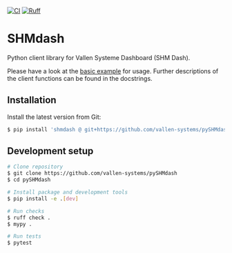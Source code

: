 [![CI](https://github.com/vallen-systems/pySHMdash/workflows/CI/badge.svg)](https://github.com/vallen-systems/pySHMdash/actions)
[![Ruff](https://img.shields.io/endpoint?url=https://raw.githubusercontent.com/charliermarsh/ruff/main/assets/badge/v2.json)](https://github.com/charliermarsh/ruff)

# SHMdash

Python client library for Vallen Systeme Dashboard (SHM Dash).

Please have a look at the [basic example](examples/basic.py) for usage.
Further descriptions of the client functions can be found in the docstrings.

## Installation

Install the latest version from Git:

```sh
$ pip install 'shmdash @ git+https://github.com/vallen-systems/pySHMdash'
```

## Development setup

```sh
# Clone repository
$ git clone https://github.com/vallen-systems/pySHMdash
$ cd pySHMdash

# Install package and development tools
$ pip install -e .[dev]

# Run checks
$ ruff check .
$ mypy .

# Run tests
$ pytest
```
